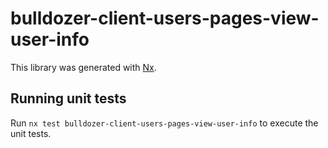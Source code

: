 # bulldozer-client-users-pages-view-user-info

This library was generated with [Nx](https://nx.dev).

## Running unit tests

Run `nx test bulldozer-client-users-pages-view-user-info` to execute the unit tests.
